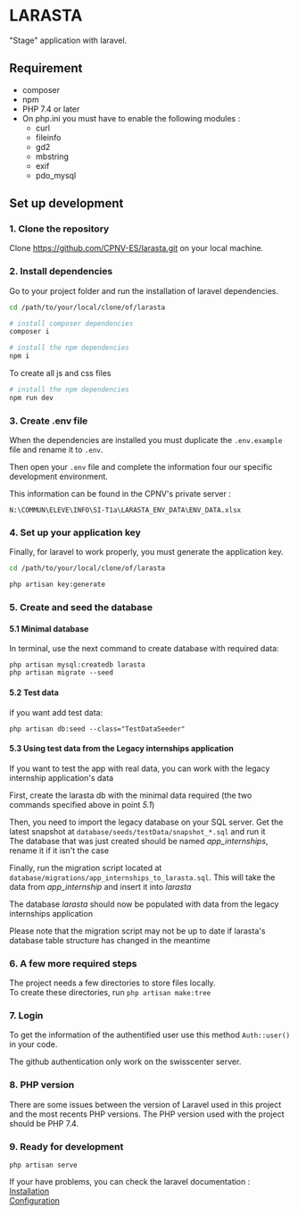 # LARASTA

"Stage" application with laravel.

## Requirement
* composer
* npm
* PHP 7.4 or later
* On php.ini you must have to enable the following modules :
  * curl
  * fileinfo
  * gd2
  * mbstring
  * exif
  * pdo_mysql

## Set up development

### 1. Clone the repository
Clone https://github.com/CPNV-ES/larasta.git on your local machine.

### 2. Install dependencies
Go to your project folder and run the installation of laravel dependencies.

```bash
cd /path/to/your/local/clone/of/larasta

# install composer dependencies
composer i

# install the npm dependencies
npm i
```

To create all js and css files

```bash
# install the npm dependencies
npm run dev
```

### 3. Create .env file
When the dependencies are installed you must duplicate the ``.env.example`` file and rename it to ``.env``.

Then open your ``.env`` file and complete the information four our specific development environment.

This information can be found in the CPNV's private server : 

``N:\COMMUN\ELEVE\INFO\SI-T1a\LARASTA_ENV_DATA\ENV_DATA.xlsx``

### 4. Set up your application key
Finally, for laravel to work properly, you must generate the application key.

```bash
cd /path/to/your/local/clone/of/larasta

php artisan key:generate
```

### 5. Create and seed the database

#### 5.1 Minimal database

In terminal, use the next command to create database with required data:
```
php artisan mysql:createdb larasta
php artisan migrate --seed
```

#### 5.2 Test data 

if you want add test data:
```
php artisan db:seed --class="TestDataSeeder"
```

#### 5.3 Using test data from the Legacy internships application

If you want to test the app with real data, you can work with the legacy internship application's data

First, create the larasta db with the minimal data required (the two commands specified above in point *5.1*)

Then, you need to import the legacy database on your SQL server. Get the latest snapshot at `database/seeds/testData/snapshot_*.sql` and run it
\
The database that was just created should be named *app_internships*, rename it if it isn't the case

Finally, run the migration script located at `database/migrations/app_internships_to_larasta.sql`. This will take the data from *app_internship* and insert it into *larasta*

The database *larasta* should now be populated with data from the legacy internships application 

Please note that the migration script may not be up to date if larasta's database table structure has changed in the meantime 

### 6. A few more required steps

The project needs a few directories to store files locally. 
\
To create these directories, run `php artisan make:tree`

### 7. Login
To get the information of the authentified user use this method `Auth::user()` in your code.

The github authentication only work on the swisscenter server.

### 8. PHP version
There are some issues between the version of Laravel used in this project and the most recents PHP versions. The PHP version used with the project should be PHP 7.4.

### 9. Ready for development
```
php artisan serve
```

If your have problems, you can check the laravel documentation :  
[Installation](https://laravel.com/docs/5.5/installation)  
[Configuration](https://laravel.com/docs/5.5/configuration)
